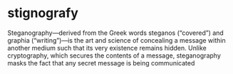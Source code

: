 # stignografy

Steganography—derived from the Greek words steganos (“covered”) and graphia (“writing”)—is the art and science of concealing a message within another medium such that its very existence remains hidden. Unlike cryptography, which secures the contents of a message, steganography masks the fact that any secret message is being communicated
